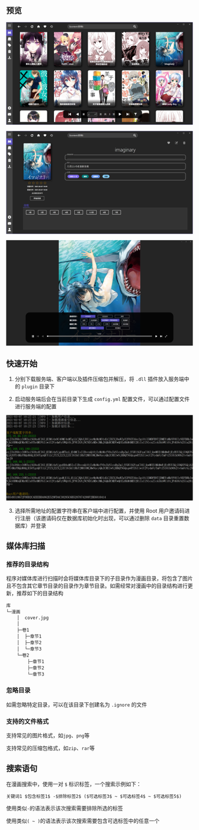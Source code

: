 ## 预览

![](screenshot\1.png)

![](screenshot\2.png)

![](screenshot\3.png)

## 快速开始

1. 分别下载服务端、客户端以及插件压缩包并解压，将 `.dll` 插件放入服务端中的 `plugin` 目录下

2. 启动服务端后会在当前目录下生成 `config.yml` 配置文件，可以通过配置文件进行服务端的配置

![](screenshot\4.png)


3. 选择所需地址的配置字符串在客户端中进行配置，并使用 Root 用户邀请码进行注册（该邀请码仅在数据库初始化时出现，可以通过删除 `data` 目录重置数据库）并登录

## 媒体库扫描

### 推荐的目录结构

程序对媒体库进行扫描时会将媒体库目录下的子目录作为漫画目录，将包含了图片且不包含其它章节目录的目录作为章节目录。如需经常对漫画中的目录结构进行更新，推荐如下的目录结构

```
库
└─漫画
    │  cover.jpg
    │
    ├─卷1
    │  ├─章节1
    │  ├─章节2
    │  └─章节3
    └─卷2
        ├─章节1
        ├─章节2
        └─章节3
```

### 忽略目录

如需忽略特定目录，可以在该目录下创建名为 `.ignore` 的文件

### 支持的文件格式

支持常见的图片格式，如`jpg`、`png`等

支持常见的压缩包格式，如`zip`、`rar`等

## 搜索语句

在漫画搜索中，使用一对 `$` 标识标签，一个搜索示例如下：

```
关键词1 $包含标签1$ -$排除标签2$ ($可选标签3$ ~ $可选标签4$ ~ $可选标签5$)
```

使用类似`-`的语法表示该次搜索需要排除所选的标签

使用类似`( ~ )`的语法表示该次搜索需要包含可选标签中的任意一个